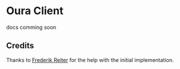 # Oura Client

docs comming soon

## Credits

Thanks to [Frederik Reiter](https://github.com/frereit) for the help with the initial implementation.
